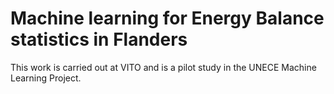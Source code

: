# Machine learning for Energy Balance statistics in Flanders
This work is carried out at VITO and is a pilot study in the UNECE Machine Learning Project.
